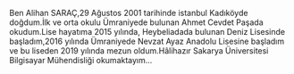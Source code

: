 Ben Alihan SARAÇ,29 Ağustos 2001 tarihinde istanbul Kadıköyde doğdum.İlk ve orta okulu Ümraniyede bulunan Ahmet Cevdet Paşada okudum.Lise hayatıma 2015 yılında, Heybeliadada bulunan Deniz Lisesinde başladım,2016 yılında Ümraniyede Nevzat Ayaz Anadolu Lisesine başladım ve bu liseden 2019 yılında mezun oldum.Hâlihazır Sakarya Üniversitesi Bilgisayar Mühendisliği okumaktayım...
